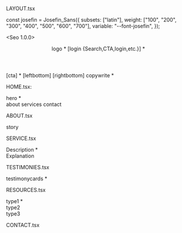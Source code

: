 LAYOUT.tsx

const josefin = Josefin_Sans({
  subsets: ["latin"],
  weight: ["100", "200", "300", "400", "500", "600", "700"],
  variable: "--font-josefin",
});

<Seo 1.0.0>

<header>
 logo *
 <NavBar 1.0.0>
 <MobileMenu 1.0.0>
 [login {Search,CTA,login,etc.}] *
</header>

<footer>
 [cta] *
 [leftbottom]
 <Social 1.0.0>
 [rightbottom] 
 copywrite *
</footer>

HOME.tsx:

<section>
 hero *
</section>
<main>
 about
 services
 contact
</main>

ABOUT.tsx

<section>
 <Team 1.0.0>
</section>
<section>
 story
<section>

SERVICE.tsx
<section>
 Description *
</section>
<section>
 Explanation
</section>

TESTIMONIES.tsx
<section>
 testimonycards *
</section>

RESOURCES.tsx
<section>
 type1 *
</section>
<section>
 type2
</section>
<section>
 type3
</section>

CONTACT.tsx
<section>
 <ContactF 1.0.0>
</section>